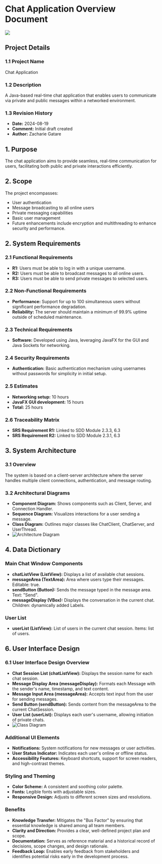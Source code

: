 # Chat Application Overview Document
![](Img\logo.png)


## Project Details

### 1.1 Project Name
Chat Application

### 1.2 Description
A Java-based real-time chat application that enables users to communicate via private and public messages within a networked environment.

### 1.3 Revision History
- **Date:** 2024-08-19
- **Comment:** Initial draft created
- **Author:** Zacharie Gatare

## 1. Purpose
The chat application aims to provide seamless, real-time communication for users, facilitating both public and private interactions efficiently.

## 2. Scope
The project encompasses:
- User authentication
- Message broadcasting to all online users
- Private messaging capabilities
- Basic user management
- Future enhancements include encryption and multithreading to enhance security and performance.

## 2. System Requirements

### 2.1 Functional Requirements
- **R1:** Users must be able to log in with a unique username.
- **R2:** Users must be able to broadcast messages to all online users.
- **R3:** Users must be able to send private messages to selected users.

### 2.2 Non-Functional Requirements
- **Performance:** Support for up to 100 simultaneous users without significant performance degradation.
- **Reliability:** The server should maintain a minimum of 99.9% uptime outside of scheduled maintenance.

### 2.3 Technical Requirements
- **Software:** Developed using Java, leveraging JavaFX for the GUI and Java Sockets for networking.

### 2.4 Security Requirements
- **Authentication:** Basic authentication mechanism using usernames without passwords for simplicity in initial setup.

### 2.5 Estimates
- **Networking setup:** 10 hours
- **JavaFX GUI development:** 15 hours
- **Total:** 25 hours

### 2.6 Traceability Matrix
- **SRS Requirement R1:** Linked to SDD Module 2.3.3, 6.3
- **SRS Requirement R2:** Linked to SDD Module 2.3.1, 6.3

## 3. System Architecture

### 3.1 Overview
The system is based on a client-server architecture where the server handles multiple client connections, authentication, and message routing.

### 3.2 Architectural Diagrams
- **Component Diagram:** Shows components such as Client, Server, and Connection Handler.
- **Sequence Diagram:** Visualizes interactions for a user sending a message.
- **Class Diagram:** Outlines major classes like ChatClient, ChatServer, and UserThread.
- ![Architecture Diagram](images/architecture.png "System Architecture")


## 4. Data Dictionary

### Main Chat Window Components
- **chatListView (ListView):** Displays a list of available chat sessions.
- **messageArea (TextArea):** Area where users type their messages. Editable: true.
- **sendButton (Button):** Sends the message typed in the message area. Text: "Send".
- **messageDisplay (VBox):** Displays the conversation in the current chat. Children: dynamically added Labels.

### User List
- **userList (ListView):** List of users in the current chat session. Items: list of users.

## 6. User Interface Design

### 6.1 User Interface Design Overview
- **Chat Session List (chatListView):** Displays the session name for each chat session.
- **Message Display Area (messageDisplay):** Formats each Message with the sender's name, timestamp, and text content.
- **Message Input Area (messageArea):** Accepts text input from the user for sending messages.
- **Send Button (sendButton):** Sends content from the messageArea to the current ChatSession.
- **User List (userList):** Displays each user's username, allowing initiation of private chats.
- ![Class Diagram](./docs/images/class_diagram.png "Class Diagram")


### Additional UI Elements
- **Notifications:** System notifications for new messages or user activities.
- **User Status Indicator:** Indicates each user's online or offline status.
- **Accessibility Features:** Keyboard shortcuts, support for screen readers, and high-contrast themes.

### Styling and Theming
- **Color Scheme:** A consistent and soothing color palette.
- **Fonts:** Legible fonts with adjustable sizes.
- **Responsive Design:** Adjusts to different screen sizes and resolutions.

### Benefits
- **Knowledge Transfer:** Mitigates the "Bus Factor" by ensuring that essential knowledge is shared among all team members.
- **Clarity and Direction:** Provides a clear, well-defined project plan and scope.
- **Documentation:** Serves as reference material and a historical record of decisions, scope changes, and design rationale.
- **Feedback Loop:** Enables early feedback from stakeholders and identifies potential risks early in the development process.

